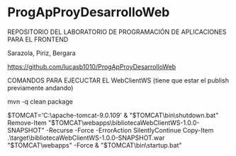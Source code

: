 # ProgApProyDesarrolloWeb
REPOSITORIO DEL LABORATORIO DE PROGRAMACIÓN DE APLICACIONES PARA EL FRONTEND

Sarazola, Piriz, Bergara

https://github.com/lucasb1010/ProgApProyDesarrolloWeb


COMANDOS PARA EJECUCTAR EL WebClientWS (tiene que estar el publish previamente andando)

mvn -q clean package

$TOMCAT='C:\apache-tomcat-9.0.109'
& "$TOMCAT\bin\shutdown.bat"
Remove-Item "$TOMCAT\webapps\bibliotecaWebClientWS-1.0.0-SNAPSHOT" -Recurse -Force -ErrorAction SilentlyContinue
Copy-Item .\target\bibliotecaWebClientWS-1.0.0-SNAPSHOT.war "$TOMCAT\webapps\" -Force
& "$TOMCAT\bin\startup.bat"
